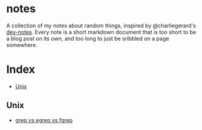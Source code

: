 # notes

A collection of my notes about random things, inspired by @charliegerard's [dev-notes](https://github.com/charliegerard/dev-notes). Every note is a short markdown document that is too short to be a blog post on its own, and too long to just be sribbled on a page somewhere.

# Index

* [Unix](#unix)


## Unix
* [grep vs egrep vs fgrep](unix/grep_egrep_fgrep.md)